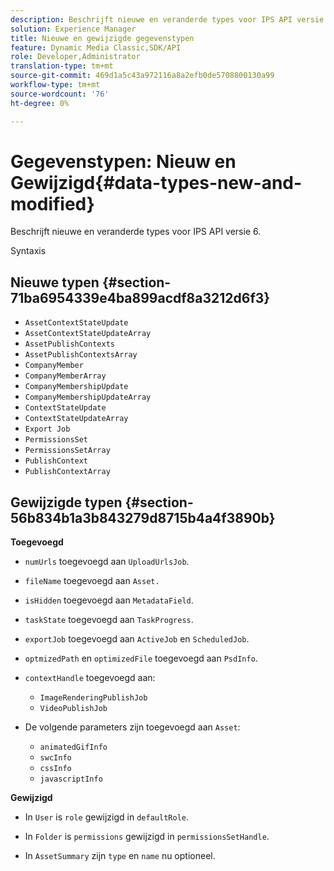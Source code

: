 ```yaml
---
description: Beschrijft nieuwe en veranderde types voor IPS API versie 6.
solution: Experience Manager
title: Nieuwe en gewijzigde gegevenstypen
feature: Dynamic Media Classic,SDK/API
role: Developer,Administrator
translation-type: tm+mt
source-git-commit: 469d1a5c43a972116a8a2efb0de5708800130a99
workflow-type: tm+mt
source-wordcount: '76'
ht-degree: 0%

---
```



# Gegevenstypen: Nieuw en Gewijzigd{#data-types-new-and-modified}

Beschrijft nieuwe en veranderde types voor IPS API versie 6.

Syntaxis

## Nieuwe typen {#section-71ba6954339e4ba899acdf8a3212d6f3}

* `AssetContextStateUpdate`
* `AssetContextStateUpdateArray`
* `AssetPublishContexts`
* `AssetPublishContextsArray`
* `CompanyMember`
* `CompanyMemberArray`
* `CompanyMembershipUpdate`
* `CompanyMembershipUpdateArray`
* `ContextStateUpdate`
* `ContextStateUpdateArray`
* `Export Job`
* `PermissionsSet`
* `PermissionsSetArray`
* `PublishContext`
* `PublishContextArray`

## Gewijzigde typen {#section-56b834b1a3b843279d8715b4a4f3890b}

**Toegevoegd**

* `numUrls` toegevoegd aan `UploadUrlsJob`.

* `fileName` toegevoegd aan `Asset.`

* `isHidden` toegevoegd aan `MetadataField`.

* `taskState` toegevoegd aan `TaskProgress`.

* `exportJob` toegevoegd aan `ActiveJob` en `ScheduledJob`.

* `optmizedPath` en `optimizedFile` toegevoegd aan `PsdInfo`.

* `contextHandle` toegevoegd aan:

   * `ImageRenderingPublishJob`
   * `VideoPublishJob`

* De volgende parameters zijn toegevoegd aan `Asset`:

   * `animatedGifInfo`
   * `swcInfo`
   * `cssInfo`
   * `javascriptInfo`

**Gewijzigd**

* In `User` is `role` gewijzigd in `defaultRole`.

* In `Folder` is `permissions` gewijzigd in `permissionsSetHandle`.

* In `AssetSummary` zijn `type` en `name` nu optioneel.

